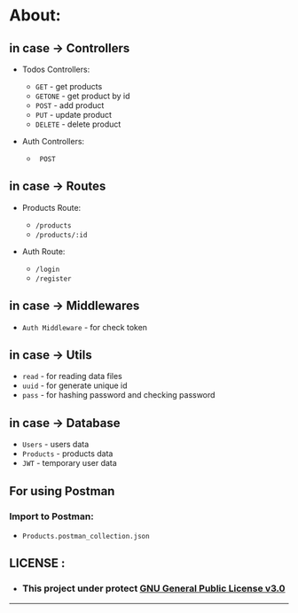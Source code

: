 # About:

## in  case -> Controllers

-  Todos  Controllers:
   - `GET` - get products
   - `GETONE` - get product by id
   - `POST` - add product
   - `PUT` - update product
   - `DELETE` - delete product

- Auth  Controllers:

	- ` POST`
## in  case -> Routes

- Products Route:
	- `/products`
	- `/products/:id`

- Auth Route:
	- `/login`
	- `/register`
## in case -> Middlewares

- `Auth Middleware` - for check token

##  in case -> Utils
- `read`  - for reading data files
- `uuid` - for generate unique id
- `pass` - for hashing password and checking password

## in case -> Database
- `Users` - users data
- `Products` - products data
- `JWT` - temporary user data

## For using Postman

### Import to Postman:
- `Products.postman_collection.json`

## LICENSE :

- ###  This project under protect [GNU General Public License v3.0](LICENSE)
----------------------------------------------------------------------------------------
